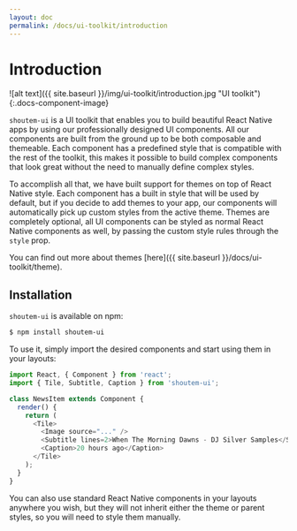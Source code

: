 ```yaml
---
layout: doc
permalink: /docs/ui-toolkit/introduction
---
```


# Introduction

![alt text]({{ site.baseurl }}/img/ui-toolkit/introduction.jpg "UI toolkit"){:.docs-component-image}

`shoutem-ui` is a UI toolkit that enables you to build beautiful React Native apps by using our professionally designed UI components. All our components are built from the ground up to be both composable and themeable. Each component has a predefined style that is compatible with the rest of the toolkit, this makes it possible to build complex components that look great without the need to manually define complex styles.

To accomplish all that, we have built support for themes on top of React Native style. Each component has a built in style that will be used by default, but if you decide to add themes to your app, our components will automatically pick up custom styles from the active theme. Themes are completely optional, all UI components can be styled as normal React Native components as well, by passing the custom style rules through the `style` prop.

You can find out more about themes [here]({{ site.baseurl }}/docs/ui-toolkit/theme).

## Installation

`shoutem-ui` is available on npm:

```bash
$ npm install shoutem-ui
```

To use it, simply import the desired components and start using them in your layouts:

```JavaScript
import React, { Component } from 'react';
import { Tile, Subtitle, Caption } from 'shoutem-ui';

class NewsItem extends Component {
  render() {
    return (
      <Tile>
        <Image source="..." />
        <Subtitle lines=2>When The Morning Dawns - DJ Silver Samples</Subtitle>
        <Caption>20 hours ago</Caption>
      </Tile>
    );
  }
}
```

You can also use standard React Native components in your layouts anywhere you wish, but they will not inherit either the theme or parent styles, so you will need to style them manually.
